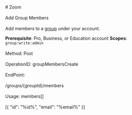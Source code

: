 <br>#     Zoom</br>
<br>Add Group Members</br>
<br>Add members to a [group](https://support.zoom.us/hc/en-us/articles/204519819-Group-Management-) under your account.

**Prerequisite**: Pro, Business, or Education account
**Scopes**: `group:write:admin`
 </br>
<br>Method: Post</br>
<br>OperationID: groupMembersCreate</br>
<br>EndPoint:</br>
<br>/groups/{groupId}/members</br>
<br>Usage: members[]</br>
<br>[{
  "id": "%id%",
  "email": "%email%"
}]</br>
